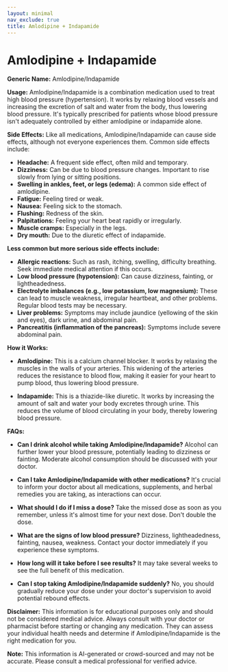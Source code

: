 ```yaml
---
layout: minimal
nav_exclude: true
title: Amlodipine + Indapamide
---
```


# Amlodipine + Indapamide

**Generic Name:** Amlodipine/Indapamide

**Usage:**  Amlodipine/Indapamide is a combination medication used to treat high blood pressure (hypertension).  It works by relaxing blood vessels and increasing the excretion of salt and water from the body, thus lowering blood pressure.  It's typically prescribed for patients whose blood pressure isn't adequately controlled by either amlodipine or indapamide alone.

**Side Effects:**  Like all medications, Amlodipine/Indapamide can cause side effects, although not everyone experiences them.  Common side effects include:

* **Headache:**  A frequent side effect, often mild and temporary.
* **Dizziness:** Can be due to blood pressure changes.  Important to rise slowly from lying or sitting positions.
* **Swelling in ankles, feet, or legs (edema):**  A common side effect of amlodipine.
* **Fatigue:** Feeling tired or weak.
* **Nausea:** Feeling sick to the stomach.
* **Flushing:** Redness of the skin.
* **Palpitations:** Feeling your heart beat rapidly or irregularly.
* **Muscle cramps:**  Especially in the legs.
* **Dry mouth:** Due to the diuretic effect of indapamide.


**Less common but more serious side effects include:**

* **Allergic reactions:**  Such as rash, itching, swelling, difficulty breathing.  Seek immediate medical attention if this occurs.
* **Low blood pressure (hypotension):** Can cause dizziness, fainting, or lightheadedness.
* **Electrolyte imbalances (e.g., low potassium, low magnesium):**  These can lead to muscle weakness, irregular heartbeat, and other problems. Regular blood tests may be necessary.
* **Liver problems:**  Symptoms may include jaundice (yellowing of the skin and eyes), dark urine, and abdominal pain.
* **Pancreatitis (inflammation of the pancreas):**  Symptoms include severe abdominal pain.


**How it Works:**

* **Amlodipine:** This is a calcium channel blocker. It works by relaxing the muscles in the walls of your arteries.  This widening of the arteries reduces the resistance to blood flow, making it easier for your heart to pump blood, thus lowering blood pressure.

* **Indapamide:** This is a thiazide-like diuretic. It works by increasing the amount of salt and water your body excretes through urine.  This reduces the volume of blood circulating in your body, thereby lowering blood pressure.


**FAQs:**

* **Can I drink alcohol while taking Amlodipine/Indapamide?**  Alcohol can further lower your blood pressure, potentially leading to dizziness or fainting.  Moderate alcohol consumption should be discussed with your doctor.

* **Can I take Amlodipine/Indapamide with other medications?**  It's crucial to inform your doctor about all medications, supplements, and herbal remedies you are taking, as interactions can occur.

* **What should I do if I miss a dose?**  Take the missed dose as soon as you remember, unless it's almost time for your next dose.  Don't double the dose.

* **What are the signs of low blood pressure?** Dizziness, lightheadedness, fainting, nausea, weakness.  Contact your doctor immediately if you experience these symptoms.

* **How long will it take before I see results?**  It may take several weeks to see the full benefit of this medication.

* **Can I stop taking Amlodipine/Indapamide suddenly?**  No, you should gradually reduce your dose under your doctor's supervision to avoid potential rebound effects.

**Disclaimer:** This information is for educational purposes only and should not be considered medical advice.  Always consult with your doctor or pharmacist before starting or changing any medication.  They can assess your individual health needs and determine if Amlodipine/Indapamide is the right medication for you.


**Note:** This information is AI-generated or crowd-sourced and may not be accurate. Please consult a medical professional for verified advice.